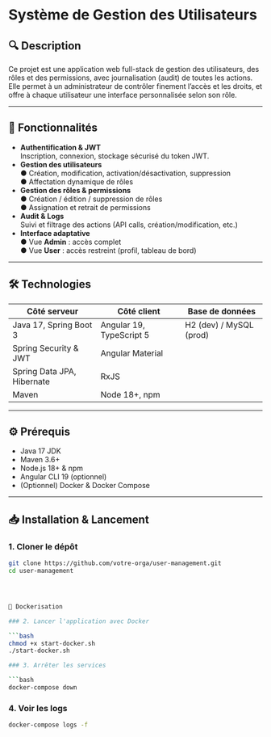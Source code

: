 # Système de Gestion des Utilisateurs

## 🔍 Description

Ce projet est une application web full-stack de gestion des utilisateurs, des rôles et des permissions, avec journalisation (audit) de toutes les actions.  
Elle permet à un administrateur de contrôler finement l’accès et les droits, et offre à chaque utilisateur une interface personnalisée selon son rôle.

---

## 🚀 Fonctionnalités

- **Authentification & JWT**  
  Inscription, connexion, stockage sécurisé du token JWT.
- **Gestion des utilisateurs**  
  ● Création, modification, activation/désactivation, suppression  
  ● Affectation dynamique de rôles  
- **Gestion des rôles & permissions**  
  ● Création / édition / suppression de rôles  
  ● Assignation et retrait de permissions  
- **Audit & Logs**  
  Suivi et filtrage des actions (API calls, création/modification, etc.)
- **Interface adaptative**  
  ● Vue **Admin** : accès complet  
  ● Vue **User** : accès restreint (profil, tableau de bord)

---

## 🛠️ Technologies

| Côté serveur                  | Côté client               | Base de données       |
| ----------------------------- | ------------------------- | --------------------- |
| Java 17, Spring Boot 3        | Angular 19, TypeScript 5  | H2 (dev) / MySQL (prod) |
| Spring Security & JWT         | Angular Material          |                       |
| Spring Data JPA, Hibernate    | RxJS                      |                       |
| Maven                         | Node 18+, npm             |                       |

---

## ⚙️ Prérequis

- Java 17 JDK  
- Maven 3.6+  
- Node.js 18+ & npm  
- Angular CLI 19 (optionnel)  
- (Optionnel) Docker & Docker Compose  

---

## 📥 Installation & Lancement

### 1. Cloner le dépôt
```bash
git clone https://github.com/votre-orga/user-management.git
cd user-management




🐳 Dockerisation

### 2. Lancer l'application avec Docker

```bash
chmod +x start-docker.sh
./start-docker.sh

### 3. Arrêter les services

```bash
docker-compose down
```

### 4. Voir les logs

```bash
docker-compose logs -f
```
